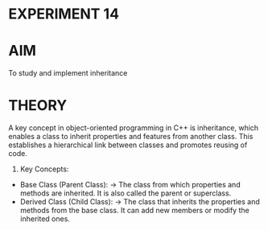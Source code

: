 # EXPERIMENT 14
# AIM
To study and implement inheritance 
# THEORY
A key concept in object-oriented programming in C++ is inheritance, which enables a class to inherit properties and features from another class. This establishes a hierarchical link between classes and promotes reusing of code.
1. Key Concepts:
* Base Class (Parent Class):
-> The class from which properties and methods are inherited. It is also called the parent or superclass. <BR>
* Derived Class (Child Class):
-> The class that inherits the properties and methods from the base class. It can add new members or modify the inherited ones. <BR>
